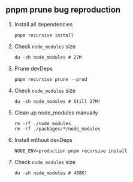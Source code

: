 ## pnpm prune bug reproduction

1. Install all dependencies
    ```
    pnpm recursive install
    ```

2. Check `node_modules` size
    ```
    du -sh node_modules # 27M
    ```

3. Prune devDeps
    ```
    pnpm recursive prune --prod
    ```

4. Check `node_modules` size
    ```
    du -sh node_modules # Still 27M!
    ```

5. Clean up node_modules manually
    ```
    rm -rf ./node_modules
    rm -rf ./packages/*/node_modules
    ```

6. Install without devDeps
    ```
    NODE_ENV=production pnpm recursive install
    ```

7. Check `node_modules` size
    ```
    du -sh node_modules # 488K!
    ```
